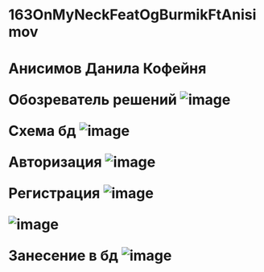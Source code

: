 # 163OnMyNeckFeatOgBurmikFtAnisimov

<h1> Анисимов Данила Кофейня  </h>

<b1>Обозреватель решений</b>
![image](https://user-images.githubusercontent.com/116341190/218977524-c855c4a6-4c67-4c88-bf46-c82964d2c93b.png)

<b1>Схема бд</b>
![image](https://user-images.githubusercontent.com/116341190/218979170-974d81d8-7767-4b4d-8e3e-eafe30031c37.png)

<b1>Авторизация </b>
![image](https://user-images.githubusercontent.com/116341190/218979615-1d38dd90-7197-4eae-a72c-482595f196d4.png)

<b1>Регистрация</b>
![image](https://user-images.githubusercontent.com/116341190/218980038-b1610819-9973-4223-b4f4-7ec7bf929d7e.png)



![image](https://user-images.githubusercontent.com/116341190/218980261-90d92fd4-d67e-4f87-b76a-696509974b02.png)


<b1> Занесение в бд  </b>
![image](https://user-images.githubusercontent.com/116341190/218980786-7848388a-7e60-4623-bf68-9dc0f3533d67.png)

